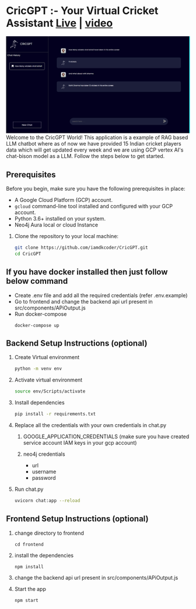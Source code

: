 # CricGPT :- Your Virtual Cricket Assistant [Live](https://smart-portfolio-401206.de.r.appspot.com/) | [video](https://youtu.be/FRygu3yEf1M?si=bQ51Dt3RmGfkerq0)
<img src="Images/CricGPT.png" >
Welcome to the CricGPT World! This application is a example of RAG based LLM chatbot where as of now we have provided 15 Indian cricket players data which will get updated every week and we are using GCP vertex AI's chat-bison model as a LLM. Follow the steps below to get started.

## Prerequisites

Before you begin, make sure you have the following prerequisites in place:

- A Google Cloud Platform (GCP) account.
- `gcloud` command-line tool installed and configured with your GCP account.
- Python 3.6+ installed on your system.
- Neo4j Aura local or cloud Instance

1. Clone the repository to your local machine:

   ```bash
   git clone https://github.com/iamdkcoder/CricGPT.git
   cd CricGPT

## If you have docker installed then just follow below command
   - Create .env file and add all the required credentials (refer .env.example)
   - Go to frontend and change the backend api url present in src/components/APiOutput.js
   - Run docker-compose 
      ```
      docker-compose up
      ```

## Backend Setup Instructions (optional)



1. Create Virtual environment
   ```bash
   python -m venv env

2. Activate virtual environment
   ```bash
   source env/Scripts/activate

3. Install dependencies
   ```bash
   pip install -r requirements.txt

4. Replace all the credentials with your own credentials in chat.py

   1. GOOGLE_APPLICATION_CREDENTIALS (make sure you have created service account IAM keys in your gcp account)

   2. neo4j credentials
      - url
      - username
      - password

5. Run chat.py
   ```bash
   uvicorn chat:app --reload

## Frontend Setup Instructions (optional)
1. change directory to frontend

   ```
   cd frontend
   ```
2. install the dependencies

   ```
   npm install
   ```

3. change the backend api url present in src/components/APiOutput.js

4. Start the app
   ```
   npm start
   ```
